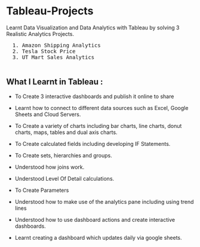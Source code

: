 # Tableau-Projects
Learnt Data Visualization and Data Analytics with Tableau by solving 3 Realistic Analytics Projects.
      
  <pre>
  1. Amazon Shipping Analytics       
  2. Tesla Stock Price                
  3. UT Mart Sales Analytics                  
  </pre>  
     
## What I Learnt in Tableau :   
 
  
  - To Create 3 interactive dashboards and publish it online to share

  - Learnt how to connect to different data sources such as Excel, Google Sheets and Cloud Servers.

  - To Create a variety of charts including bar charts, line charts, donut charts, maps, tables and dual axis charts.

  - To Create calculated fields including developing IF Statements.

  - To Create sets, hierarchies and groups.

  - Understood how joins work.

  - Understood Level Of Detail calculations.

  - To Create Parameters

  - Understood how to make use of the analytics pane including using trend lines

  - Understood how to use dashboard actions and create interactive dashboards.

  - Learnt creating a dashboard which updates daily via google sheets.            

   
    
